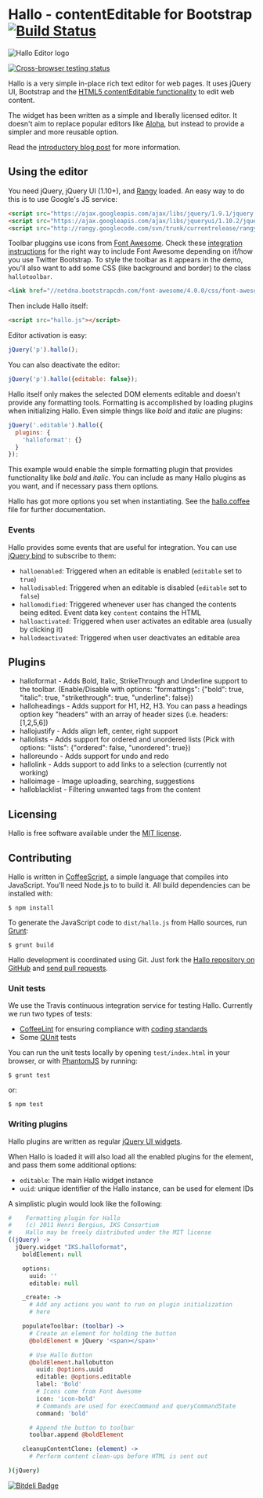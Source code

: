 Hallo - contentEditable for Bootstrap [![Build Status](https://secure.travis-ci.org/bergie/hallo.png)](http://travis-ci.org/bergie/hallo)
=====================================

![Hallo Editor logo](https://raw.github.com/bergie/hallo/master/design/logo-200x59.png)

[![Cross-browser testing status](https://saucelabs.com/browser-matrix/hallo-js.svg)](https://saucelabs.com/u/hallo-js)

Hallo is a very simple in-place rich text editor for web pages. It uses jQuery UI, Bootstrap and the [HTML5 contentEditable functionality](https://developer.mozilla.org/en/rich-text_editing_in_mozilla) to edit web content.

The widget has been written as a simple and liberally licensed editor. It doesn't aim to replace popular editors like [Aloha](http://aloha-editor.org), but instead to provide a simpler and more reusable option.

Read the [introductory blog post](http://bergie.iki.fi/blog/hallo-editor/) for more information.

## Using the editor

You need jQuery, jQuery UI (1.10+), and [Rangy](https://code.google.com/p/rangy/) loaded. An easy way to do this is to use Google's JS service:

```html
<script src="https://ajax.googleapis.com/ajax/libs/jquery/1.9.1/jquery.min.js"></script>
<script src="https://ajax.googleapis.com/ajax/libs/jqueryui/1.10.2/jquery-ui.min.js"></script>
<script src="http://rangy.googlecode.com/svn/trunk/currentrelease/rangy-core.js"></script>
```

Toolbar pluggins use icons from [Font Awesome](http://fortawesome.github.com/Font-Awesome/). Check these [integration instructions](http://fortawesome.github.com/Font-Awesome/#integration) for the right way to include Font Awesome depending on if/how you use Twitter Bootstrap. To style the toolbar as it appears in the demo, you'll also want to add some CSS (like background and border) to the class `hallotoolbar`.

```html
<link href="//netdna.bootstrapcdn.com/font-awesome/4.0.0/css/font-awesome.css" rel="stylesheet"/>
```

Then include Hallo itself:

```html
<script src="hallo.js"></script>
```

Editor activation is easy:

```javascript
jQuery('p').hallo();
```

You can also deactivate the editor:

```javascript
jQuery('p').hallo({editable: false});
```

Hallo itself only makes the selected DOM elements editable and doesn't provide any formatting tools. Formatting is accomplished by loading plugins when initializing Hallo. Even simple things like *bold* and *italic* are plugins:

```javascript
jQuery('.editable').hallo({
  plugins: {
    'halloformat': {}
  }
});
```

This example would enable the simple formatting plugin that provides functionality like _bold_ and _italic_. You can include as many Hallo plugins as you want, and if necessary pass them options.

Hallo has got more options you set when instantiating. See the [hallo.coffee](https://github.com/bergie/hallo/blob/master/src/hallo.coffee) file for further documentation.

### Events

Hallo provides some events that are useful for integration. You can use [jQuery bind](http://api.jquery.com/bind/) to subscribe to them:

* `halloenabled`: Triggered when an editable is enabled (`editable` set to `true`)
* `hallodisabled`: Triggered when an editable is disabled (`editable` set to `false`)
* `hallomodified`: Triggered whenever user has changed the contents being edited. Event data key `content` contains the HTML
* `halloactivated`: Triggered when user activates an editable area (usually by clicking it)
* `hallodeactivated`: Triggered when user deactivates an editable area

## Plugins

* halloformat - Adds Bold, Italic, StrikeThrough and Underline support to the toolbar. (Enable/Disable with options: "formattings": {"bold": true, "italic": true, "strikethrough": true, "underline": false})
* halloheadings - Adds support for H1, H2, H3. You can pass a headings option key "headers" with an array of header sizes (i.e. headers: [1,2,5,6])
* hallojustify - Adds align left, center, right support
* hallolists - Adds support for ordered and unordered lists (Pick with options: "lists": {"ordered": false, "unordered": true})
* halloreundo - Adds support for undo and redo
* hallolink - Adds support to add links to a selection (currently not working)
* halloimage - Image uploading, searching, suggestions
* halloblacklist - Filtering unwanted tags from the content

## Licensing

Hallo is free software available under the [MIT license](http://en.wikipedia.org/wiki/MIT_License).

## Contributing

Hallo is written in [CoffeeScript](http://jashkenas.github.com/coffee-script/), a simple language that compiles into JavaScript. You'll need Node.js to to build it. All build dependencies can be installed with:

    $ npm install

To generate the JavaScript code to `dist/hallo.js` from Hallo sources, run [Grunt](http://gruntjs.com):

    $ grunt build

Hallo development is coordinated using Git. Just fork the [Hallo repository on GitHub](https://github.com/bergie/hallo) and [send pull requests](http://help.github.com/pull-requests/).

### Unit tests

We use the Travis continuous integration service for testing Hallo. Currently we run two types of tests:

* [CoffeeLint](http://www.coffeelint.org/) for ensuring compliance with [coding standards](https://github.com/polarmobile/coffeescript-style-guide)
* Some [QUnit](http://qunitjs.com/) tests

You can run the unit tests locally by opening `test/index.html` in your browser, or with [PhantomJS](http://phantomjs.org/) by running:

    $ grunt test

or:

    $ npm test

### Writing plugins

Hallo plugins are written as regular [jQuery UI widgets](http://semantic-interaction.org/blog/2011/03/01/jquery-ui-widget-factory/).

When Hallo is loaded it will also load all the enabled plugins for the element, and pass them some additional options:

* `editable`: The main Hallo widget instance
* `uuid`: unique identifier of the Hallo instance, can be used for element IDs

A simplistic plugin would look like the following:

```coffeescript
#    Formatting plugin for Hallo
#    (c) 2011 Henri Bergius, IKS Consortium
#    Hallo may be freely distributed under the MIT license
((jQuery) ->
  jQuery.widget "IKS.halloformat",
    boldElement: null

    options:
      uuid: ''
      editable: null

    _create: ->
      # Add any actions you want to run on plugin initialization
      # here

    populateToolbar: (toolbar) ->
      # Create an element for holding the button
      @boldElement = jQuery '<span></span>'

      # Use Hallo Button
      @boldElement.hallobutton
        uuid: @options.uuid
        editable: @options.editable
        label: 'Bold'
        # Icons come from Font Awesome
        icon: 'icon-bold'
        # Commands are used for execCommand and queryCommandState
        command: 'bold'

      # Append the button to toolbar
      toolbar.append @boldElement

    cleanupContentClone: (element) ->
      # Perform content clean-ups before HTML is sent out

)(jQuery)
```


[![Bitdeli Badge](https://d2weczhvl823v0.cloudfront.net/bergie/hallo/trend.png)](https://bitdeli.com/free "Bitdeli Badge")

